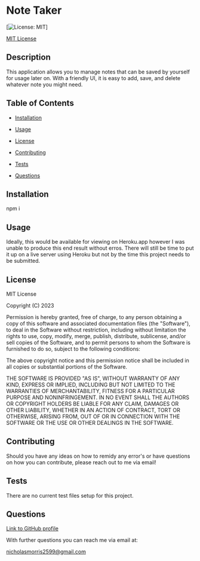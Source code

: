 # Note Taker
[![License: MIT](https://img.shields.io/badge/License-MIT-yellow.svg)]
  
[MIT License](https://opensource.org/licenses/MIT)
## Description

This application allows you to manage notes that can be saved by yourself for usage later on. With a friendly UI, it is easy to add, save, and delete whatever note you might need.

## Table of Contents

* [Installation](#installation)

* [Usage](#usage)
    
* [License](#license)

* [Contributing](#contributing)

* [Tests](#tests)

* [Questions](#questions)

## Installation

npm i

## Usage

Ideally, this would be available for viewing on Heroku.app however I was unable to produce this end result without erros. There will still be time to put it up on a live server using Heroku but not by the time this project needs to be submitted. 

## License

MIT License

Copyright (C) 2023 <Volexity21>

Permission is hereby granted, free of charge, to any person obtaining a copy of this software and associated documentation files (the "Software"), to deal in the Software without restriction, including without limitation the rights to use, copy, modify, merge, publish, distribute, sublicense, and/or sell copies of the Software, and to permit persons to whom the Software is furnished to do so, subject to the following conditions:

The above copyright notice and this permission notice shall be included in all copies or substantial portions of the Software.

THE SOFTWARE IS PROVIDED "AS IS", WITHOUT WARRANTY OF ANY KIND, EXPRESS OR IMPLIED, INCLUDING BUT NOT LIMITED TO THE WARRANTIES OF MERCHANTABILITY, FITNESS FOR A PARTICULAR PURPOSE AND NONINFRINGEMENT. IN NO EVENT SHALL THE AUTHORS OR COPYRIGHT HOLDERS BE LIABLE FOR ANY CLAIM, DAMAGES OR OTHER LIABILITY, WHETHER IN AN ACTION OF CONTRACT, TORT OR OTHERWISE, ARISING FROM, OUT OF OR IN CONNECTION WITH THE SOFTWARE OR THE USE OR OTHER DEALINGS IN THE SOFTWARE.

## Contributing

Should you have any ideas on how to remidy any error's or have questions on how you can contribute, please reach out to me via email!

## Tests

There are no current test files setup for this project.

## Questions

[Link to GitHub profile](https://github.com/Volexity21)

With further questions you can reach me via email at:

nicholasmorris2599@gmail.com
